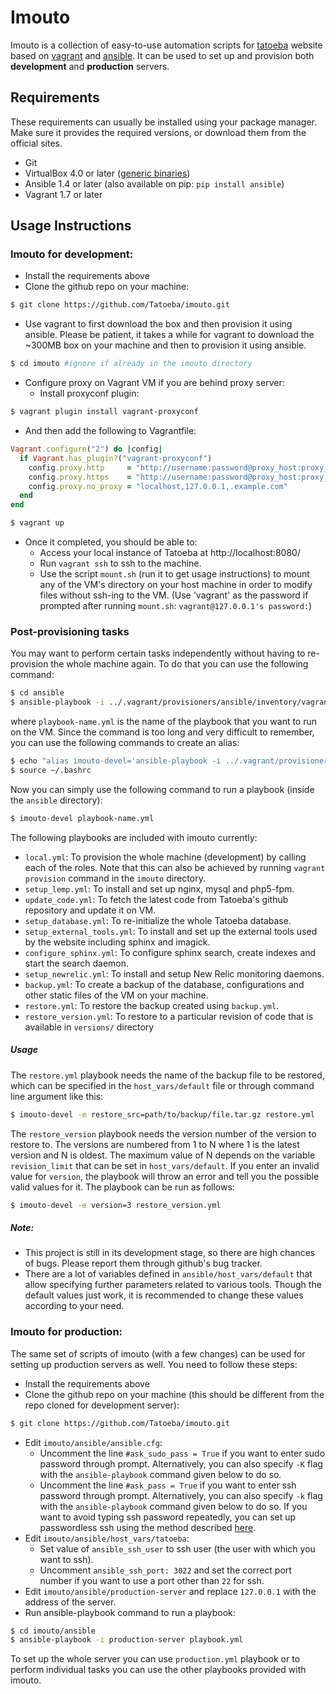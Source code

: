 # Imouto

Imouto is a collection of easy-to-use automation scripts for [tatoeba](http://tatoeba.org/eng/) website based on [vagrant](http://www.vagrantup.com/) and [ansible](http://www.ansible.com/home). It can be used to set up and provision both **development** and **production** servers.

## Requirements

These requirements can usually be installed using your package manager. Make sure it provides the required versions, or download them from the official sites.
* Git
* VirtualBox 4.0 or later ([generic binaries](https://www.virtualbox.org/wiki/Downloads))
* Ansible 1.4 or later (also available on pip: `pip install ansible`)
* Vagrant 1.7 or later

## Usage Instructions

### Imouto for development:

- Install the requirements above
- Clone the github repo on your machine:

```bash
$ git clone https://github.com/Tatoeba/imouto.git
```

- Use vagrant to first download the box and then provision it using ansible. Please be patient, it takes a while for vagrant to download the ~300MB box on your machine and then to provision it using ansible.

```bash
$ cd imouto #ignore if already in the imouto directory
```

- Configure proxy on Vagrant VM if you are behind proxy server:
  - Install proxyconf plugin:

```bash
$ vagrant plugin install vagrant-proxyconf
```

  - And then add the following to Vagrantfile:

```ruby
Vagrant.configure("2") do |config|
  if Vagrant.has_plugin?("vagrant-proxyconf")
    config.proxy.http     = "http://username:password@proxy_host:proxy_port"
    config.proxy.https    = "http://username:password@proxy_host:proxy_port"
    config.proxy.no_proxy = "localhost,127.0.0.1,.example.com"
  end
end
```

```bash
$ vagrant up
```

- Once it completed, you should be able to:
  - Access your local instance of Tatoeba at http://localhost:8080/
  - Run `vagrant ssh` to ssh to the machine.
  - Use the script `mount.sh` (run it to get usage instructions) to mount any of the VM's directory on your host machine in order to modify files without ssh-ing to the VM. (Use 'vagrant' as the password if prompted after running `mount.sh`: `vagrant@127.0.0.1's password:`)

### Post-provisioning tasks

You may want to perform certain tasks independently without having to re-provision the whole machine again. To do that you can use the following command:

```bash
$ cd ansible
$ ansible-playbook -i ../.vagrant/provisioners/ansible/inventory/vagrant_ansible_inventory --private-key=~/.vagrant.d/insecure_private_key -u vagrant -U root playbook-name.yml
```

where `playbook-name.yml` is the name of the playbook that you want to run on the VM. Since the command is too long and very difficult to remember, you can use the following commands to create an alias:

```bash
$ echo "alias imouto-devel='ansible-playbook -i ../.vagrant/provisioners/ansible/inventory/vagrant_ansible_inventory --private-key=~/.vagrant.d/insecure_private_key -u vagrant -U root'" >> ~/.bashrc 
$ source ~/.bashrc
```

Now you can simply use the following command to run a playbook (inside the `ansible` directory):

```bash
$ imouto-devel playbook-name.yml
```

The following playbooks are included with imouto currently:

- `local.yml`: To provision the whole machine (development) by calling each of the roles. Note that this can also be achieved by running `vagrant provision` command in the `imouto` directory.
- `setup_lemp.yml`: To install and set up nginx, mysql and php5-fpm.
- `update_code.yml`: To fetch the latest code from Tatoeba's github repository and update it on VM.
- `setup_database.yml`: To re-initialize the whole Tatoeba database.
- `setup_external_tools.yml`: To install and set up the external tools used by the website including sphinx and imagick.
- `configure_sphinx.yml`: To configure sphinx search, create indexes and start the search daemon.
- `setup_newrelic.yml`: To install and setup New Relic monitoring daemons.
- `backup.yml`: To create a backup of the database, configurations and other static files of the VM on your machine.
- `restore.yml`: To restore the backup created using `backup.yml`.
- `restore_version.yml`: To restore to a particular revision of code that is available in `versions/` directory

##### Usage

The `restore.yml` playbook needs the name of the backup file to be restored, which can be specified in the `host_vars/default` file or through command line argument like this:

```bash
$ imouto-devel -e restore_src=path/to/backup/file.tar.gz restore.yml
```

The `restore_version` playbook needs the version number of the version to restore to. The versions are numbered from 1 to N where 1 is the latest version and N is oldest. The maximum value of N depends on the variable `revision_limit` that can be set in `host_vars/default`. If you enter an invalid value for `version`, the playbook will throw an error and tell you the possible valid values for it. The playbook can be run as follows:

```bash
$ imouto-devel -e version=3 restore_version.yml
```

##### Note:

- This project is still in its development stage, so there are high chances of bugs. Please report them through github's bug tracker.
- There are a lot of variables defined in `ansible/host_vars/default` that allow specifying further parameters related to various tools. Though the default values just work, it is recommended to change these values according to your need.

### Imouto for production:

The same set of scripts of imouto (with a few changes) can be used for setting up production servers as well. You need to follow these steps:

- Install the requirements above
- Clone the github repo on your machine (this should be different from the repo cloned for development server):

```bash
$ git clone https://github.com/Tatoeba/imouto.git
```

- Edit `imouto/ansible/ansible.cfg`:
    * Uncomment the line `#ask_sudo_pass = True` if you want to enter sudo password through prompt. Alternatively, you can also specify `-K` flag with the `ansible-playbook` command given below to do so.
    * Uncomment the line `#ask_pass = True` if you want to enter ssh password through prompt. Alternatively, you can also specify `-k` flag with the `ansible-playbook` command given below to do so. If you want to avoid typing ssh password repeatedly, you can set up passwordless ssh using the method described [here](http://www.linuxproblem.org/art_9.html).
- Edit `imouto/ansible/host_vars/tatoeba`:
    * Set value of `ansible_ssh_user` to ssh user (the user with which you want to ssh).
    * Uncomment `ansible_ssh_port: 3022` and set the correct port number if you want to use a port other than `22` for ssh.
- Edit `imouto/ansible/production-server` and replace `127.0.0.1` with the address of the server.
- Run ansible-playbook command to run a playbook:

```bash
$ cd imouto/ansible
$ ansible-playbook -i production-server playbook.yml
```

  To set up the whole server you can use `production.yml` playbook or to perform individual tasks you can use the other playbooks provided with imouto.

